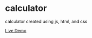 # calculator

calculator created using js, html, and css

[Live Demo](https://raw.githack.com/ethanwong888/calculator/main/index.html)